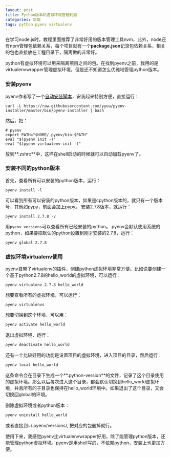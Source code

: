 ```yaml
---
layout: post
title: Python版本和虚拟环境管理利器
categories: 后端
tags: python pyenv virtualenv 
---
```


在学习node.js时，教程里面推荐了非常好用的版本管理工具nvm，此外，node还有npm管理包依赖关系，每个项目就有一个**package.json**记录包依赖关系，相关的包也直接放在工程目录下，隔离做的非常好。

python有虚拟环境可以用来隔离项目之间的包。在找到pyenv之前，我用的是virtualenvwrapper管理虚拟环境，但是还不知道怎么优雅地管理python版本。


### 安装pyenv
pyenv作者写了一个[自动安装脚本](https://github.com/yyuu/pyenv-installer)，安装起来特别方便，直接运行：

```shell
curl -L https://raw.githubusercontent.com/yyuu/pyenv-installer/master/bin/pyenv-installer | bash
```
然后，把：

```shell
# pyenv
export PATH="$HOME/.pyenv/bin:$PATH"
eval "$(pyenv init -)" 
eval "$(pyenv virtualenv-init -)"
```

放到**.zshrc**中，这样在shell启动的时候就可以自动加载pyenv了。

### 安装不同的python版本

首先，查看所有可以安装的python版本，运行：

```shell
pyenv install -l
```

可以看到所有可以安装的python版本，如果是cpython版本的，就只有一个版本号，其他如pypy，前面会加上pypy。
安装2.7.8版本，就运行：

```
pyenv install 2.7.8 -v
```

用`pyenv versions`可以查看所有已经安装的python。
pyenv会默认使用系统的python，如果要把默认的python设置到刚才安装的2.7.8，运行：

```bash
pyenv global 2.7.8
```

### 虚拟环境virtualenv使用
pyenv自带了virtualenv的插件，创建python虚拟环境非常方便。比如说要创建一个基于python2.7.8的hello_world的虚拟环境，可以运行：

```shell
pyenv virtualenv 2.7.8 hello_world
```
想要查看所有的虚拟环境，可以运行：

```shell
pyenv virtualenvs
```
想要切换到这个环境，可以用：

```bash
pyenv activate hello_world
```
退出虚拟环境，运行：

```bash
pyenv deactivate hello_world
```
还有一个比较好用的功能是设置项目的虚拟环境，进入项目的目录，然后运行：

```bash
pyenv local hello_world
```
这条命令会在目录下生成一个**.python-version**的文件，记录了这个目录使用的虚拟环境。那么以后每次进入这个目录，都会默认切换到hello_world虚拟环境，并且所有的子目录也保持在hello_world环境中。如果退出了这个目录，又会切换回global的环境。

删除虚拟环境或者python版本：
```bash
pyenv uninstall hello_world
```
或者直接到~/.pyenv/versions/, 把对应的包删掉就行。

使用下来，我感觉pyenv比virtualenvwrapper好用，除了能管理python版本，还能管理python虚拟环境。pyenv是用shell写的，不依赖python，安装上也更加方便。
